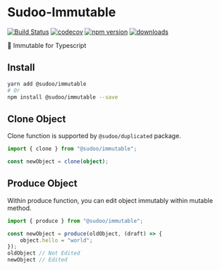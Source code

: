 # Sudoo-Immutable

[![Build Status](https://travis-ci.com/SudoDotDog/Sudoo-Immutable.svg?branch=master)](https://travis-ci.com/SudoDotDog/Sudoo-Immutable)
[![codecov](https://codecov.io/gh/SudoDotDog/Sudoo-Immutable/branch/master/graph/badge.svg)](https://codecov.io/gh/SudoDotDog/Sudoo-Immutable)
[![npm version](https://badge.fury.io/js/%40sudoo%2Fimmutable.svg)](https://www.npmjs.com/package/@sudoo/immutable)
[![downloads](https://img.shields.io/npm/dm/@sudoo/immutable.svg)](https://www.npmjs.com/package/@sudoo/immutable)

:closed_lock_with_key: Immutable for Typescript

## Install

```sh
yarn add @sudoo/immutable
# Or
npm install @sudoo/immutable --save
```

## Clone Object

Clone function is supported by `@sudoo/duplicated` package.

```ts
import { clone } from "@sudoo/immutable";

const newObject = clone(object);
```

## Produce Object

Within produce function, you can edit object immutably within mutable method.

```ts
import { produce } from "@sudoo/immutable";

const newObject = produce(oldObject, (draft) => {
    object.hello = "world";
});
oldObject // Not Edited
newObject // Edited
```
